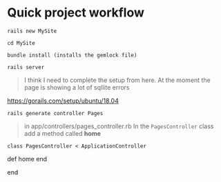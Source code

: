 # Quick project workflow

    rails new MySite

    cd MySite

    bundle install (installs the gemlock file)

    rails server

> I think I need to complete the setup from here.  At the moment the page is showing a lot of sqllite errors

https://gorails.com/setup/ubuntu/18.04

    rails generate controller Pages

> in app/controllers/pages_controller.rb
In the <code>PagesController</code> class add a method called <b>home</b>

    class PagesController < ApplicationController 

  def home
  end

end


